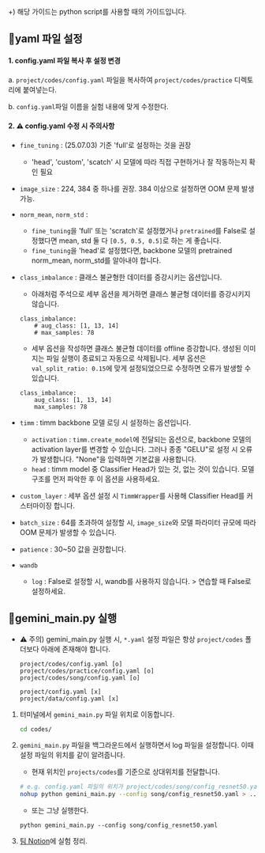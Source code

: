 +) 해당 가이드는 python script를 사용할 때의 가이드입니다.

## 🔻yaml 파일 설정
#### 1. config.yaml 파일 복사 후 설정 변경
a. `project/codes/config.yaml` 파일을 복사하여 `project/codes/practice` 디렉토리에 붙여넣는다.

b. `config.yaml`파일 이름을 실험 내용에 맞게 수정한다.

#### 2. ⚠️ config.yaml 수정 시 주의사항 

- `fine_tuning` : (25.07.03) 기준 'full'로 설정하는 것을 권장
    - 'head', 'custom', 'scatch' 시 모델에 따라 직접 구현하거나 잘 작동하는지 확인 필요

- `image_size` : 224, 384 중 하나를 권장. 384 이상으로 설정하면 OOM 문제 발생 가능.

- `norm_mean`, `norm_std` : 
    - `fine_tuning`을 'full' 또는 'scratch'로 설정했거나 `pretrained`를 False로 설정했다면 mean, std 둘 다 `[0.5, 0.5, 0.5]`로 하는 게 좋습니다. 
    - `fine_tuning`을 'head'로 설정했다면, backbone 모델의 pretrained norm_mean, norm_std를 알아내야 합니다.

- `class_imbalance` : 클래스 불균형한 데이터를 증강시키는 옵션입니다. 
    - 아래처럼 주석으로 세부 옵션을 제거하면 클래스 불균형 데이터를 증강시키지 않습니다.
    ```
    class_imbalance: 
        # aug_class: [1, 13, 14]
        # max_samples: 78
    ```
    - 세부 옵션을 작성하면 클래스 불균형 데이터를 offline 증강합니다. 생성된 이미지는 파일 실행이 종료되고 자동으로 삭제됩니다. 세부 옵션은 `val_split_ratio: 0.15`에 맞게 설정되었으므로 수정하면 오류가 발생할 수 있습니다.
    ```
    class_imbalance: 
        aug_class: [1, 13, 14]
        max_samples: 78
    ```

- `timm` : timm backbone 모델 로딩 시 설정하는 옵션입니다.
    - `activation` : `timm.create_model`에 전달되는 옵션으로, backbone 모델의 activation layer를 변경할 수 있습니다. 그러나 종종 "GELU"로 설정 시 오류가 발생합니다. "None"을 입력하면 기본값을 사용합니다.
    - `head` : timm model 중 Classifier Head가 있는 것, 없는 것이 있습니다. 모델 구조를 먼저 파악한 후 이 옵션을 사용하세요.

- `custom_layer` : 세부 옵션 설정 시 `TimmWrapper`를 사용해 Classifier Head를 커스터마이징 합니다.

- `batch_size` : 64를 초과하여 설정할 시, `image_size`와 모델 파라미터 규모에 따라 OOM 문제가 발생할 수 있습니다.

- `patience` : 30~50 값을 권장합니다.

- `wandb`
    - `log` : False로 설정할 시, wandb를 사용하지 않습니다. > 연습할 때 False로 설정하세요.


## 🔻gemini_main.py 실행
- ⚠️ 주의) gemini_main.py 실행 시, `*.yaml` 설정 파일은 항상 `project/codes`  폴더보다 아래에 존재해야 합니다.
    ```
    project/codes/config.yaml [o]
    project/codes/practice/config.yaml [o]
    project/codes/song/config.yaml [o]

    project/config.yaml [x]
    project/data/config.yaml [x]
    ```
1. 터미널에서 `gemini_main.py` 파일 위치로 이동합니다.
    ```bash
    cd codes/
    ```

2. `gemini_main.py` 파일을 백그라운드에서 실행하면서 log 파일을 설정합니다. 이때 설정 파일의 위치를 같이 알려줍니다.
    - 현재 위치인 `projects/codes`를 기준으로 상대위치를 전달합니다.
    ```bash
    # e.g. config.yaml 파일의 위치가 project/codes/song/config_resnet50.yaml 이라고 가정.
    nohup python gemini_main.py --config song/config_resnet50.yaml > ../logs/2507032355_resnet50_384_full_adamW_Cosine_offaug-eda-dilation-erosion_batch64.log 2>&1 &
    ```
    - 또는 그냥 실행한다.
    ```bach
    python gemini_main.py --config song/config_resnet50.yaml
    ```

3. [팀 Notion](https://www.notion.so/22540cb3731d800a9b19d62dad7d7f43?v=22540cb3731d8088a0c3000c572f66f5&source=copy_link)에 실험 정리.

